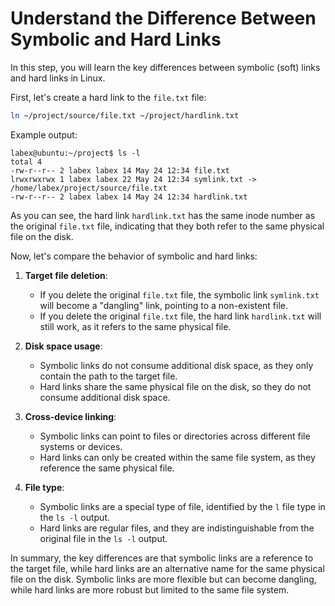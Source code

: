 # Understand the Difference Between Symbolic and Hard Links

In this step, you will learn the key differences between symbolic (soft) links and hard links in Linux.

First, let's create a hard link to the `file.txt` file:

```bash
ln ~/project/source/file.txt ~/project/hardlink.txt
```

Example output:

```
labex@ubuntu:~/project$ ls -l
total 4
-rw-r--r-- 2 labex labex 14 May 24 12:34 file.txt
lrwxrwxrwx 1 labex labex 22 May 24 12:34 symlink.txt -> /home/labex/project/source/file.txt
-rw-r--r-- 2 labex labex 14 May 24 12:34 hardlink.txt
```

As you can see, the hard link `hardlink.txt` has the same inode number as the original `file.txt` file, indicating that they both refer to the same physical file on the disk.

Now, let's compare the behavior of symbolic and hard links:

1. **Target file deletion**:

   - If you delete the original `file.txt` file, the symbolic link `symlink.txt` will become a "dangling" link, pointing to a non-existent file.
   - If you delete the original `file.txt` file, the hard link `hardlink.txt` will still work, as it refers to the same physical file.

2. **Disk space usage**:

   - Symbolic links do not consume additional disk space, as they only contain the path to the target file.
   - Hard links share the same physical file on the disk, so they do not consume additional disk space.

3. **Cross-device linking**:

   - Symbolic links can point to files or directories across different file systems or devices.
   - Hard links can only be created within the same file system, as they reference the same physical file.

4. **File type**:
   - Symbolic links are a special type of file, identified by the `l` file type in the `ls -l` output.
   - Hard links are regular files, and they are indistinguishable from the original file in the `ls -l` output.

In summary, the key differences are that symbolic links are a reference to the target file, while hard links are an alternative name for the same physical file on the disk. Symbolic links are more flexible but can become dangling, while hard links are more robust but limited to the same file system.

